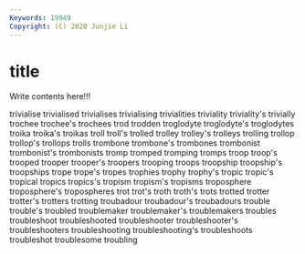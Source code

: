 ```yaml
---
Keywords: 19949
Copyright: (C) 2020 Junjie Li
---
```


# title

Write contents here!!!

trivialise 
trivialised 
trivialises 
trivialising
trivialities 
triviality 
triviality's 
trivially 
trochee 
trochee's 
trochees 
trod 
trodden 
troglodyte
troglodyte's 
troglodytes 
troika 
troika's 
troikas 
troll 
troll's 
trolled 
trolley 
trolley's
trolleys 
trolling 
trollop 
trollop's 
trollops 
trolls 
trombone 
trombone's 
trombones 
trombonist
trombonist's 
trombonists 
tromp 
tromped 
tromping 
tromps 
troop 
troop's 
trooped 
trooper
trooper's 
troopers 
trooping 
troops 
troopship 
troopship's 
troopships 
trope 
trope's 
tropes
trophies 
trophy 
trophy's 
tropic 
tropic's 
tropical 
tropics 
tropics's 
tropism 
tropism's
tropisms 
troposphere 
troposphere's 
tropospheres 
trot 
trot's 
troth 
troth's 
trots 
trotted
trotter 
trotter's 
trotters 
trotting 
troubadour 
troubadour's 
troubadours 
trouble 
trouble's 
troubled
troublemaker 
troublemaker's 
troublemakers 
troubles 
troubleshoot 
troubleshooted 
troubleshooter 
troubleshooter's 
troubleshooters 
troubleshooting
troubleshooting's 
troubleshoots 
troubleshot 
troublesome 
troubling 
